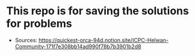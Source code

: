 # This repo is for saving the solutions for problems

* Sources: https://quickest-orca-94d.notion.site/ICPC-Helwan-Community-171f7e308bb14ad990f78b7b3901b2d8